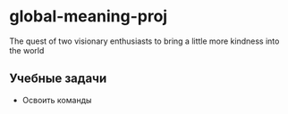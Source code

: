 # global-meaning-proj
The quest of two visionary enthusiasts to bring a little more kindness into the world
## Учебные задачи
 * Освоить команды
